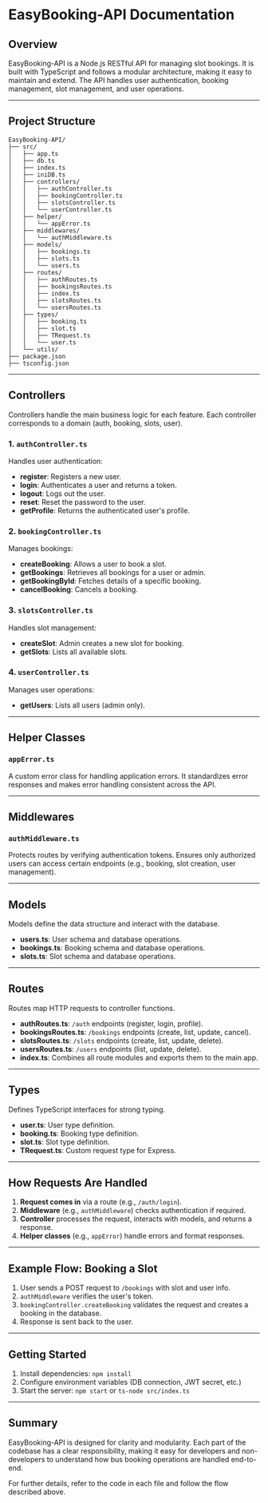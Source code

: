 # EasyBooking-API Documentation

## Overview

EasyBooking-API is a Node.js RESTful API for managing slot bookings. It is built with TypeScript and follows a modular architecture, making it easy to maintain and extend. The API handles user authentication, booking management, slot management, and user operations.

---

## Project Structure

```
EasyBooking-API/
├── src/
│   ├── app.ts
│   ├── db.ts
│   ├── index.ts
│   ├── iniDB.ts
│   ├── controllers/
│   │   ├── authController.ts
│   │   ├── bookingController.ts
│   │   ├── slotsController.ts
│   │   └── userController.ts
│   ├── helper/
│   │   └── appError.ts
│   ├── middlewares/
│   │   └── authMiddleware.ts
│   ├── models/
│   │   ├── bookings.ts
│   │   ├── slots.ts
│   │   └── users.ts
│   ├── routes/
│   │   ├── authRoutes.ts
│   │   ├── bookingsRoutes.ts
│   │   ├── index.ts
│   │   ├── slotsRoutes.ts
│   │   └── usersRoutes.ts
│   ├── types/
│   │   ├── booking.ts
│   │   ├── slot.ts
│   │   ├── TRequest.ts
│   │   └── user.ts
│   └── utils/
├── package.json
├── tsconfig.json
```

---

## Controllers

Controllers handle the main business logic for each feature. Each controller corresponds to a domain (auth, booking, slots, user).

### 1. `authController.ts`

Handles user authentication:

- **register**: Registers a new user.
- **login**: Authenticates a user and returns a token.
- **logout**: Logs out the user.
- **reset**: Reset the password to the user.
- **getProfile**: Returns the authenticated user's profile.

### 2. `bookingController.ts`

Manages bookings:

- **createBooking**: Allows a user to book a slot.
- **getBookings**: Retrieves all bookings for a user or admin.
- **getBookingById**: Fetches details of a specific booking.
- **cancelBooking**: Cancels a booking.

### 3. `slotsController.ts`

Handles slot management:

- **createSlot**: Admin creates a new slot for booking.
- **getSlots**: Lists all available slots.

### 4. `userController.ts`

Manages user operations:

- **getUsers**: Lists all users (admin only).

---

## Helper Classes

### `appError.ts`

A custom error class for handling application errors. It standardizes error responses and makes error handling consistent across the API.

---

## Middlewares

### `authMiddleware.ts`

Protects routes by verifying authentication tokens. Ensures only authorized users can access certain endpoints (e.g., booking, slot creation, user management).

---

## Models

Models define the data structure and interact with the database.

- **users.ts**: User schema and database operations.
- **bookings.ts**: Booking schema and database operations.
- **slots.ts**: Slot schema and database operations.

---

## Routes

Routes map HTTP requests to controller functions.

- **authRoutes.ts**: `/auth` endpoints (register, login, profile).
- **bookingsRoutes.ts**: `/bookings` endpoints (create, list, update, cancel).
- **slotsRoutes.ts**: `/slots` endpoints (create, list, update, delete).
- **usersRoutes.ts**: `/users` endpoints (list, update, delete).
- **index.ts**: Combines all route modules and exports them to the main app.

---

## Types

Defines TypeScript interfaces for strong typing.

- **user.ts**: User type definition.
- **booking.ts**: Booking type definition.
- **slot.ts**: Slot type definition.
- **TRequest.ts**: Custom request type for Express.

---

## How Requests Are Handled

1. **Request comes in** via a route (e.g., `/auth/login`).
2. **Middleware** (e.g., `authMiddleware`) checks authentication if required.
3. **Controller** processes the request, interacts with models, and returns a response.
4. **Helper classes** (e.g., `appError`) handle errors and format responses.

---

## Example Flow: Booking a Slot

1. User sends a POST request to `/bookings` with slot and user info.
2. `authMiddleware` verifies the user's token.
3. `bookingController.createBooking` validates the request and creates a booking in the database.
4. Response is sent back to the user.

---

## Getting Started

1. Install dependencies: `npm install`
2. Configure environment variables (DB connection, JWT secret, etc.)
3. Start the server: `npm start` or `ts-node src/index.ts`

---

## Summary

EasyBooking-API is designed for clarity and modularity. Each part of the codebase has a clear responsibility, making it easy for developers and non-developers to understand how bus booking operations are handled end-to-end.

For further details, refer to the code in each file and follow the flow described above.
